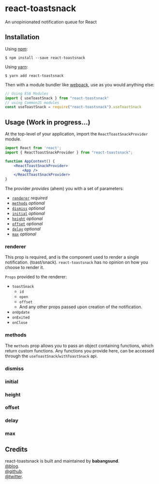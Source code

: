 # react-toastsnack

An unopinionated notification queue for React

## Installation

Using [npm](https://www.npmjs.com/):

    $ npm install --save react-toastsnack

Using [yarn](https://yarnpkg.com/):

    $ yarn add react-toastsnack


Then with a module bundler like [webpack](https://webpack.github.io/), use as you would anything else:

```js
// Using ES6 Modules
import { useToastSnack } from "react-toastsnack"
// using CommonJS modules
const useToastSnack = require("react-toastsnack").useToastSnack
```
## Usage (Work in progress...)

At the top-level of your application, import the `ReactToastSnackProvider` module.

```jsx
import React from 'react';
import { ReactToastSnackProvider } from "react-toastsnack";

function AppContext() {
	<ReactToastSnackProvider>
		<App />
	</ReactToastSnackProvider>
}
```

The provider *provides* (ahem) you with a set of parameters:

* [`renderer`](#renderer) *required*
* [`methods`](#methods) *optional*
* [`dismiss`](#dismiss) *optional*
* [`initial`](#initial) *optional*
* [`height`](#height) *optional*
* [`offset`](#offset) *optional*
* [`delay`](#delay) *optional*
* [`max`](#max) *optional*

### renderer

This prop is required, and is the component used to render a single notification. (toast/snack).
`react-toastsnack` has no opinion on how you choose to render it.

`Props` provided to the renderer:

* `toastSnack`
	* `id`
	* `open`
	* `offset`
	* And any other props passed upon creation of the notification.
* `onUpdate`
* `onExited`
* `onClose`

### methods

The `methods` prop allows you to pass an object containing functions, which return custom functions.
Any functions you provide here, can be accessed through the `useToastSnack`/`withToastSnack` api.

### dismiss

### initial

### height

### offset

### delay

### max

## Credits

react-toastsnack is built and maintained by **babangsund**.  
[@blog](https://babangsund.com/).  
[@github](https://github.com/babangsund).  
[@twitter](https://twitter.com/babangsund).  
